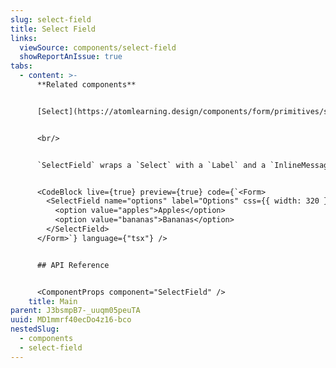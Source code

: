 ```yaml
---
slug: select-field
title: Select Field
links:
  viewSource: components/select-field
  showReportAnIssue: true
tabs:
  - content: >-
      **Related components**


      [Select](https://atomlearning.design/components/form/primitives/select)


      <br/>


      `SelectField` wraps a `Select` with a `Label` and a `InlineMessage` to provide consistent behaviour and layout.


      <CodeBlock live={true} preview={true} code={`<Form>
        <SelectField name="options" label="Options" css={{ width: 320 }}>
          <option value="apples">Apples</option>
          <option value="bananas">Bananas</option>
        </SelectField>
      </Form>`} language={"tsx"} />


      ## API Reference


      <ComponentProps component="SelectField" />
    title: Main
parent: J3bsmpB7-_uuqm05peuTA
uuid: MD1mmrf40ecDo4z16-bco
nestedSlug:
  - components
  - select-field
---
```

